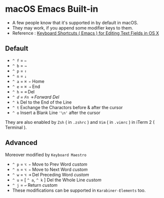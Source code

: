 # macOS Emacs Built-in

* A few people know that it's supported in  by default in macOS.
* They may work, if you append some modifier keys to them.
* Reference : [Keyboard Shortcuts \( Emacs \) for Editing Text Fields in OS X](http://jblevins.org/log/kbd)

## Default

* `^ f` = `←`
* `^ b` = `→`
* `^ p` = `↑`
* `^ n` = `↓`
* `^ a` = `⌘ ←` Home
* `^ e` = `⌘ →` End
* `^ h` = `⌫` Del
* _`^ d` = `Fn ⌫` Forward Del_
* `^ k` Del to the End of the Line
* `^ t` Exchange the Charactors before & after the cursor
* `^ o` Insert a Blank Line `'\n'` after the cursor

They are also enabled by `Zsh` \( in `.zshrc` \) and `Vim` \( in `.vimrc` \) in iTerm 2 \( Terminal \).

## Advanced

Moreover modified by `Keyboard Maestro`

* `^ p` = `⌥ ←` Move to Prev Word _custom_
* `^ n` = `⌥ ←` Move to Next Word _custom_
* `^ w` = `⌥ ⌫` Del Preceding Word _custom_
* `^ u` = \[ `^ a`, `^ k` \] Del the Whole Line _custom_
* `^ j` = `↩` Return _custom_
* These modifications can be supported in `Karabiner-Elements` too.

